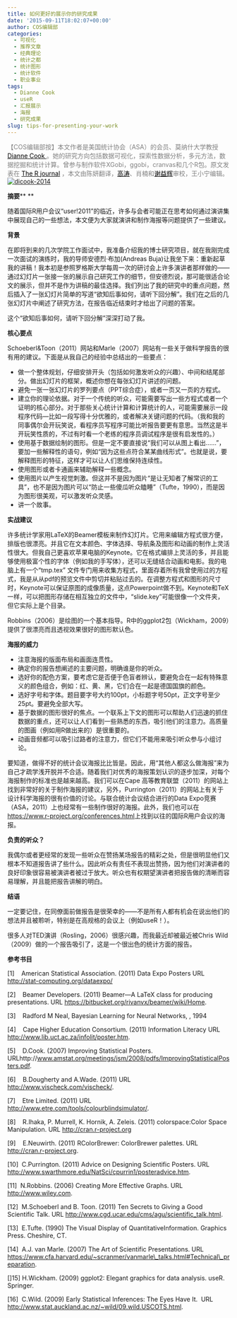 ```yaml
---
title: 如何更好的展示你的研究成果
date: '2015-09-11T18:02:07+00:00'
author: COS编辑部
categories:
  - 可视化
  - 推荐文章
  - 经典理论
  - 统计之都
  - 统计图形
  - 统计软件
  - 职业事业
tags:
  - Dianne Cook
  - useR
  - 汇报展示
  - 海报
  - 研究成果
slug: tips-for-presenting-your-work
---
```


<span style="color: #808080;">【COS编辑部按】本文作者是美国统计协会（ASA）的会员、莫纳什大学教授<span style="color: #000000;"><a style="color: #000000;" href="http://dicook.github.io/" target="_blank">Dianne Cook </a></span>。她的研究方向包括数据可视化，探索性数据分析，多元方法，数据挖掘和统计计算。曾参与制作软件XGobi，ggobi，cranvas和几个R包。</span><span style="color: #808080;">原文发表在<span style="color: #000000;"> <a style="color: #000000;" href="http://journal.r-project.org/archive/2011-1/RJournal_2011-1_Cook.pdf" target="_blank">The R journal</a> </span>，本文由陈妍翻译，<span style="color: #000000;"><a style="color: #000000;" href="http://joegaotao.github.io/" target="_blank">高涛</a></span>、肖楠和<span id=":vm" class="" tabindex="0" title="谢益辉"><span style="color: #000000;"><a style="color: #000000;" href="http://yihui.name/" target="_blank">谢益辉</a></span>审校，王小宁编辑。<a href="https://cos.name/wp-content/uploads/2015/09/dicook-2014.jpg">![dicook-2014](https://cos.name/wp-content/uploads/2015/09/dicook-2014.jpg)</a></span></span>

**摘要**** ** 

随着国际R用户会议“user!2011”的临近，许多与会者可能正在思考如何通过演讲集中展现自己的一些想法，本文便为大家就演讲和制作海报等问题提供了一些建议。

**背景**

在即将到来的几次学院工作面试中，我准备介绍我的博士研究项目，就在我刚完成一次面试的演练时，我的导师安德烈·布加(Andreas Buja)让我坐下来：重新起草我的讲稿！我本初是参照罗格斯大学每周一次的研讨会上许多演讲者那样做的——通过幻灯片一张接一张的展示自己研究工作的细节，但安德烈说，那可能很适合论文的展示，但并不是作为讲稿的最佳选择。我们列出了我的研究中的重点问题，然后插入了一张幻灯片简单的写道“欲知后事如何，请听下回分解”。我们在之后的几张幻灯片中阐述了研究方法，在报告临近结束时才给出了问题的答案。<!--more-->

这个“欲知后事如何，请听下回分解”深深打动了我。

**核心要点**

Schoeberl&Toon（2011）网站和Marle（2007）网站有一些关于做科学报告的很有用的建议。下面是从我自己的经验中总结出的一些要点：

  * 做一个整体规划，仔细安排开头（包括如何激发听众的兴趣）、中间和结尾部分。做出幻灯片的框架，概述你想在每张幻灯片讲述的问题。
  * 避免一张一张幻灯片的罗列要点（PPT综合症），或者一页又一页的方程式。
  * 建立你的理论依据。对于一个传统的听众，可能需要写出一些方程式或者一个证明的核心部分。对于那些关心统计计算和计算统计的人，可能需要展示一段程序代码—比如一段写得十分优雅的，或者解决关键问题的代码。（我和我的同事偶尔会开玩笑说，看程序员写程序可能比听报告要更有意思。当然这是半开玩笑性质的，不过有时看一个老练的程序员调试程序是很有启发性的。）
  * 使用基于数据绘制的图形。但是一定不要直接说“我们可以从图上看出……”，要加一些解释性的语句，例如“因为这些点符合某某曲线形式”。也就是说，要解释图形的特征，这样才可以让人们思维保持连续性。
  * 使用图形或者卡通画来辅助解释一些概念。
  * 使用图片以产生视觉刺激。但这并不是因为图片“是让无知者了解常识的工具”，也不是因为图片可以“防止一些傻瓜听众瞌睡”（Tufte，1990），而是因为图形很美观，可以激发听众灵感。
  * 讲一个故事。

**实战建议**

许多统计学家用LaTeX的Beamer模板来制作幻灯片。它用来编辑方程式很方便，排版也很漂亮。并且它在文本颜色、字体选择、导航条及图形和动画的制作上灵活性很大。但我自己更喜欢苹果电脑的Keynote。它在格式编排上灵活的多，并且能够使用极富个性的字体（例如我的手写体），还可以无缝结合动画和电影。我的电脑上有一个“tmp.tex” 文件专门用来收集方程式，里面存着所有我曾使用过的方程式，我是从从pdf的预览文件中剪切并粘贴过去的。在调整方程式和图形的尺寸时，Keynote可以保证原图的成像质量，这点Powerpoint做不到。Keynote和TeX一样，可以把图形存储在相互独立的文件中，“slide.key”可能很像一个文件夹，但它实际上是个目录。

Robbins（2006）是绘图的一个基本指导。R中的ggplot2包（Wickham，2009）提供了很漂亮而且透视效果很好的图形默认色。

**海报的威力**

  * 注意海报的版面布局和画面连贯性。
  * 确定你的报告想阐述的主要问题，明确谁是你的听众。
  * 选好你的配色方案，要考虑它是否便于色盲者辨认，要避免合在一起有特殊意义的颜色组合，例如：红、黄、黑，它们合在一起是德国国旗的颜色。
  * 选好字号和字体。题目要字号大约100pt，小标题字号50pt，正文字号至少25pt。要避免全部大写。
  * 基于数据的图形很好的焦点。一个联系上下文的图形可以帮助人们迅速的抓住数据的重点，还可以让人们看到一些熟悉的东西，吸引他们的注意力。高质量的图画（例如用R做出来的）是很重要的。
  * 动画音频都可以吸引过路者的注意力，但它们不能用来吸引听众参与小组讨论。

要知道，做得不好的统计会议海报比比皆是。因此，用“其他人都这么做海报”来为自己才疏学浅开脱并不合适。随着我们对优秀的海报策划认识的逐步加深，对每个海报制作的标准也是越来越高。我们可以在Cape 高等教育联盟（2011）的网站上找到非常好的关于制作海报的建议，另外，Purrington（2011）的网站上有关于设计科学海报的很有价值的讨论。与联合统计会议结合进行的Data Expo竞赛（ASA，2011）上也经常有一些制作很好的海报。此外，我们也可以在<https://www.r-project.org/conferences.html>上找到以往的国际R用户会议的海报。

**负责的听众？**

我偶尔或者更经常的发现一些听众在赞扬某场报告的精彩之处，但是很明显他们又根本不知道报告讲了些什么。因此听众有责任不表现出赞扬，因为他们对演讲者的良好印象很容易被演讲者被过于放大。听众也有权期望演讲者把报告做的清晰而容易理解，并且能把报告讲解的明白。

**结语**

一定要记住，在同僚面前做报告是很荣幸的——不是所有人都有机会在说出他们的想法并且被聆听，特别是在高规格的会议上（例如useR！）。

很多人对TED演讲（Rosling，2006）很感兴趣，而我最近却被最近被Chris Wild（2009）做的一个报告吸引了，这是一个很出色的统计方面的报告。

**参考书目**

[1]    American Statistical Association. (2011) Data Expo Posters URL  http://stat-computing.org/dataexpo/

[2]    Beamer Developers. (2011) Beamer—A LaTeX class for producing presentations. URL https://bitbucket.org/rivanvx/beamer/wiki/Home.

[3]    Radford M Neal, Bayesian Learning for Neural Networks, , 1994

[4]    Cape Higher Education Consortium. (2011) Information Literacy URL  http://www.lib.uct.ac.za/infolit/poster.htm.

[5]    D.Cook. (2007) Improving Statistical Posters. URLhttp://www.amstat.org/meetings/jsm/2008/pdfs/ImprovingStatisticalPosters.pdf.

[6]    B.Dougherty and A.Wade. (2011) URL http://www.vischeck.com/vischeck/.

[7]    Etre Limited. (2011) URL http://www.etre.com/tools/colourblindsimulator/.

[8]    R.Ihaka, P. Murrell, K. Hornik, A. Zeleis. (2011) colorspace:Color Space Manipulation. URL http://cran.r-project.org

[9]    E.Neuwirth. (2011) RColorBrewer: ColorBrewer palettes. URL http://cran.r-project.org.

[10]  C.Purrington. (2011) Advice on Designing Scientific Posters. URL http://www.swarthmore.edu/NatSci/cpurrin1/posteradvice.htm.

[11]  N.Robbins. (2006) Creating More Effective Graphs. URL http://www.wiley.com.

[12]  M.Schoeberl and B. Toon. (2011) Ten Secrets to Giving a Good Scientific Talk. URL http://www.cgd.ucar.edu/cms/agu/scientific_talk.html.

[13]  E.Tufte. (1990) The Visual Display of QuantitativeInformation. Graphics Press. Cheshire, CT.

[14]  A.J. van Marle. (2007) The Art of Scientific Presentations. URL https://www.cfa.harvard.edu/~scranmer/vanmarle\_talks.html#Technical\_preparation.

[]15] H.Wickham. (2009) ggplot2: Elegant graphics for data analysis. useR. Springer.

[16]  C.Wild. (2009) Early Statistical Inferences: The Eyes Have It.  URL http://www.stat.auckland.ac.nz/~wild/09.wild.USCOTS.html.

&nbsp;

&nbsp;

&nbsp;

